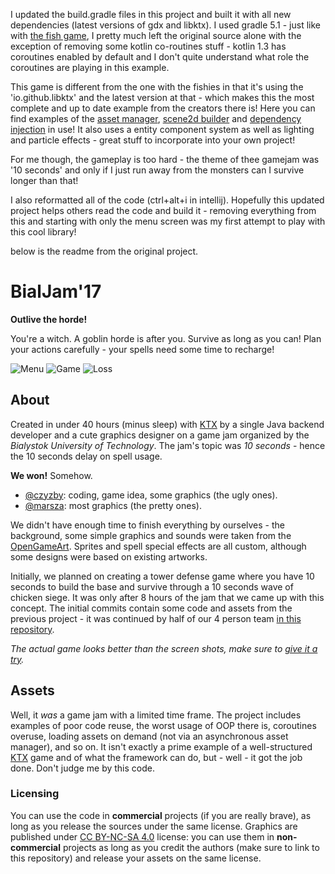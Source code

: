I updated the build.gradle files in this project and built it with all new dependencies (latest versions of gdx and libktx). I used gradle 
5.1 - just like with [the fish game](https://github.com/jojomickymack/egu2016), I pretty much left the original source alone with the 
exception of removing some kotlin co-routines stuff - kotlin 1.3 has coroutines enabled by default and I don't quite understand what role the 
coroutines are playing in this example.

This game is different from the one with the fishies in that it's using the 'io.github.libktx' and the latest version at that - which makes 
this the most complete and up to date example from the creators there is! Here you can find examples of the 
[asset manager](https://github.com/libktx/ktx/tree/master/assets), [scene2d builder](https://github.com/libktx/ktx/tree/master/scene2d) and 
[dependency injection](https://github.com/libktx/ktx/tree/master/inject) in use! It also uses a entity component system as well as lighting 
and particle effects - great stuff to incorporate into your own project!

For me though, the gameplay is too hard - the theme of thee gamejam was '10 seconds' and only if I just run away from the monsters can I 
survive longer than that! 

I also reformatted all of the code (ctrl+alt+i in intellij). Hopefully this updated project helps others read the code and build it - removing 
everything from this and starting with only the menu screen was my first attempt to play with this cool library!

below is the readme from the original project.

# BialJam'17

**Outlive the horde!**

You're a witch. A goblin horde is after you. Survive as long as you can! Plan your actions carefully - your spells need
some time to recharge!

![Menu](.github/0.png)
![Game](.github/1.png)
![Loss](.github/2.png)

## About

Created in under 40 hours (minus sleep) with [KTX](https://github.com/libktx/ktx) by a single Java backend developer and
a cute graphics designer on a game jam organized by the *Bialystok University of Technology*. The jam's topic was
*10 seconds* - hence the 10 seconds delay on spell usage.

**We won!** Somehow.

- [@czyzby](https://github.com/czyzby): coding, game idea, some graphics (the ugly ones).
- [@marsza](https://github.com/marszaa): most graphics (the pretty ones).

We didn't have enough time to finish everything by ourselves - the background, some simple graphics and sounds were
taken from the [OpenGameArt](https://opengameart.org/). Sprites and spell special effects are all custom, although some
designs were based on existing artworks.

Initially, we planned on creating a tower defense game where you have 10 seconds to build the base and survive through
a 10 seconds wave of chicken siege. It was only after 8 hours of the jam that we came up with this concept. The initial
commits contain some code and assets from the previous project - it was continued by half of our 4 person team
[in this repository](https://github.com/czyzby/bialjam-17/).

_The actual game looks better than the screen shots, make sure to [give it a try](https://github.com/czyzby/bialjam17/releases)._

## Assets

Well, it _was_ a game jam with a limited time frame. The project includes examples of poor code reuse, the worst usage
of OOP there is, coroutines overuse, loading assets on demand (not via an asynchronous asset manager), and so on. It
isn't exactly a prime example of a well-structured [KTX](https://github.com/libktx/ktx) game and of what the framework
can do, but - well - it got the job done. Don't judge me by this code.

### Licensing

You can use the code in **commercial** projects (if you are really brave), as long as you release the sources under the
same license. Graphics are published under [CC BY-NC-SA 4.0](https://creativecommons.org/licenses/by-nc-sa/4.0/)
license: you can use them in **non-commercial** projects as long as you credit the authors (make sure to link to this
repository) and release your assets on the same license.

